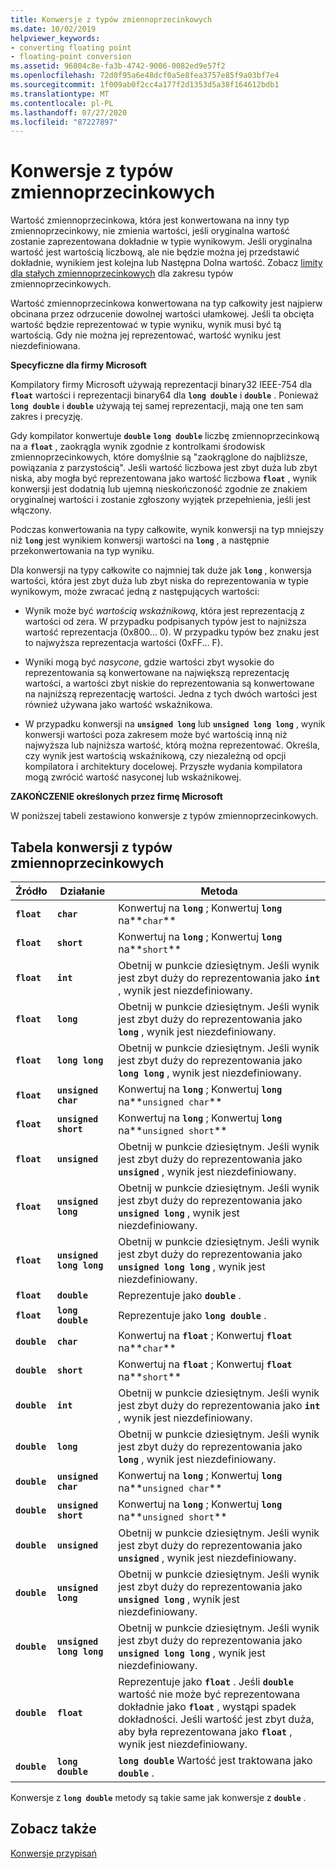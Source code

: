 ```yaml
---
title: Konwersje z typów zmiennoprzecinkowych
ms.date: 10/02/2019
helpviewer_keywords:
- converting floating point
- floating-point conversion
ms.assetid: 96804c8e-fa3b-4742-9006-0082ed9e57f2
ms.openlocfilehash: 72d0f95a6e48dcf0a5e8fea3757e85f9a03bf7e4
ms.sourcegitcommit: 1f009ab0f2cc4a177f2d1353d5a38f164612bdb1
ms.translationtype: MT
ms.contentlocale: pl-PL
ms.lasthandoff: 07/27/2020
ms.locfileid: "87227897"
---
```

# <a name="conversions-from-floating-point-types"></a>Konwersje z typów zmiennoprzecinkowych

Wartość zmiennoprzecinkowa, która jest konwertowana na inny typ zmiennoprzecinkowy, nie zmienia wartości, jeśli oryginalna wartość zostanie zaprezentowana dokładnie w typie wynikowym. Jeśli oryginalna wartość jest wartością liczbową, ale nie będzie można jej przedstawić dokładnie, wynikiem jest kolejna lub Następna Dolna wartość. Zobacz [limity dla stałych zmiennoprzecinkowych](../c-language/limits-on-floating-point-constants.md) dla zakresu typów zmiennoprzecinkowych.

Wartość zmiennoprzecinkowa konwertowana na typ całkowity jest najpierw obcinana przez odrzucenie dowolnej wartości ułamkowej. Jeśli ta obcięta wartość będzie reprezentować w typie wyniku, wynik musi być tą wartością. Gdy nie można jej reprezentować, wartość wyniku jest niezdefiniowana.

**Specyficzne dla firmy Microsoft**

Kompilatory firmy Microsoft używają reprezentacji binary32 IEEE-754 dla **`float`** wartości i reprezentacji binary64 dla **`long double`** i **`double`** . Ponieważ **`long double`** i **`double`** używają tej samej reprezentacji, mają one ten sam zakres i precyzję.

Gdy kompilator konwertuje **`double`** **`long double`** liczbę zmiennoprzecinkową na a **`float`** , zaokrągla wynik zgodnie z kontrolkami środowisk zmiennoprzecinkowych, które domyślnie są "zaokrąglone do najbliższe, powiązania z parzystością". Jeśli wartość liczbowa jest zbyt duża lub zbyt niska, aby mogła być reprezentowana jako wartość liczbowa **`float`** , wynik konwersji jest dodatnią lub ujemną nieskończoność zgodnie ze znakiem oryginalnej wartości i zostanie zgłoszony wyjątek przepełnienia, jeśli jest włączony.

Podczas konwertowania na typy całkowite, wynik konwersji na typ mniejszy niż **`long`** jest wynikiem konwersji wartości na **`long`** , a następnie przekonwertowania na typ wyniku.

Dla konwersji na typy całkowite co najmniej tak duże jak **`long`** , konwersja wartości, która jest zbyt duża lub zbyt niska do reprezentowania w typie wynikowym, może zwracać jedną z następujących wartości:

- Wynik może być *wartością wskaźnikową*, która jest reprezentacją z wartości od zera. W przypadku podpisanych typów jest to najniższa wartość reprezentacja (0x800... 0). W przypadku typów bez znaku jest to najwyższa reprezentacja wartości (0xFF... F).

- Wyniki mogą być *nasycone*, gdzie wartości zbyt wysokie do reprezentowania są konwertowane na największą reprezentację wartości, a wartości zbyt niskie do reprezentowania są konwertowane na najniższą reprezentację wartości. Jedna z tych dwóch wartości jest również używana jako wartość wskaźnikowa.

- W przypadku konwersji na **`unsigned long`** lub **`unsigned long long`** , wynik konwersji wartości poza zakresem może być wartością inną niż najwyższa lub najniższa wartość, którą można reprezentować. Określa, czy wynik jest wartością wskaźnikową, czy niezależną od opcji kompilatora i architektury docelowej. Przyszłe wydania kompilatora mogą zwrócić wartość nasyconej lub wskaźnikowej.

**ZAKOŃCZENIE określonych przez firmę Microsoft**

W poniższej tabeli zestawiono konwersje z typów zmiennoprzecinkowych.

## <a name="table-of-conversions-from-floating-point-types"></a>Tabela konwersji z typów zmiennoprzecinkowych

|Źródło|Działanie|Metoda|
|----------|--------|------------|
|**`float`**|**`char`**|Konwertuj na **`long`** ; Konwertuj **`long`** na**`char`**|
|**`float`**|**`short`**|Konwertuj na **`long`** ; Konwertuj **`long`** na**`short`**|
|**`float`**|**`int`**|Obetnij w punkcie dziesiętnym. Jeśli wynik jest zbyt duży do reprezentowania jako **`int`** , wynik jest niezdefiniowany.|
|**`float`**|**`long`**|Obetnij w punkcie dziesiętnym. Jeśli wynik jest zbyt duży do reprezentowania jako **`long`** , wynik jest niezdefiniowany.|
|**`float`**|**`long long`**|Obetnij w punkcie dziesiętnym. Jeśli wynik jest zbyt duży do reprezentowania jako **`long long`** , wynik jest niezdefiniowany.|
|**`float`**|**`unsigned char`**|Konwertuj na **`long`** ; Konwertuj **`long`** na**`unsigned char`**|
|**`float`**|**`unsigned short`**|Konwertuj na **`long`** ; Konwertuj **`long`** na**`unsigned short`**|
|**`float`**|**`unsigned`**|Obetnij w punkcie dziesiętnym. Jeśli wynik jest zbyt duży do reprezentowania jako **`unsigned`** , wynik jest niezdefiniowany.|
|**`float`**|**`unsigned long`**|Obetnij w punkcie dziesiętnym. Jeśli wynik jest zbyt duży do reprezentowania jako **`unsigned long`** , wynik jest niezdefiniowany.|
|**`float`**|**`unsigned long long`**|Obetnij w punkcie dziesiętnym. Jeśli wynik jest zbyt duży do reprezentowania jako **`unsigned long long`** , wynik jest niezdefiniowany.|
|**`float`**|**`double`**|Reprezentuje jako **`double`** .|
|**`float`**|**`long double`**|Reprezentuje jako **`long double`** .|
|**`double`**|**`char`**|Konwertuj na **`float`** ; Konwertuj **`float`** na**`char`**|
|**`double`**|**`short`**|Konwertuj na **`float`** ; Konwertuj **`float`** na**`short`**|
|**`double`**|**`int`**|Obetnij w punkcie dziesiętnym. Jeśli wynik jest zbyt duży do reprezentowania jako **`int`** , wynik jest niezdefiniowany.|
|**`double`**|**`long`**|Obetnij w punkcie dziesiętnym. Jeśli wynik jest zbyt duży do reprezentowania jako **`long`** , wynik jest niezdefiniowany.|
|**`double`**|**`unsigned char`**|Konwertuj na **`long`** ; Konwertuj **`long`** na**`unsigned char`**|
|**`double`**|**`unsigned short`**|Konwertuj na **`long`** ; Konwertuj **`long`** na**`unsigned short`**|
|**`double`**|**`unsigned`**|Obetnij w punkcie dziesiętnym. Jeśli wynik jest zbyt duży do reprezentowania jako **`unsigned`** , wynik jest niezdefiniowany.|
|**`double`**|**`unsigned long`**|Obetnij w punkcie dziesiętnym. Jeśli wynik jest zbyt duży do reprezentowania jako **`unsigned long`** , wynik jest niezdefiniowany.|
|**`double`**|**`unsigned long long`**|Obetnij w punkcie dziesiętnym. Jeśli wynik jest zbyt duży do reprezentowania jako **`unsigned long long`** , wynik jest niezdefiniowany.|
|**`double`**|**`float`**|Reprezentuje jako **`float`** . Jeśli **`double`** wartość nie może być reprezentowana dokładnie jako **`float`** , wystąpi spadek dokładności. Jeśli wartość jest zbyt duża, aby była reprezentowana jako **`float`** , wynik jest niezdefiniowany.|
|**`double`**|**`long double`**|**`long double`** Wartość jest traktowana jako **`double`** .|

Konwersje z **`long double`** metody są takie same jak konwersje z **`double`** .

## <a name="see-also"></a>Zobacz także

[Konwersje przypisań](../c-language/assignment-conversions.md)
